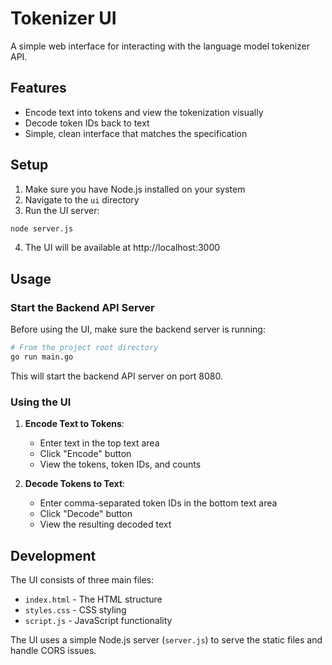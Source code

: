 # Tokenizer UI

A simple web interface for interacting with the language model tokenizer API.

## Features

- Encode text into tokens and view the tokenization visually
- Decode token IDs back to text
- Simple, clean interface that matches the specification

## Setup

1. Make sure you have Node.js installed on your system
2. Navigate to the `ui` directory
3. Run the UI server:

```bash
node server.js
```

4. The UI will be available at http://localhost:3000

## Usage

### Start the Backend API Server

Before using the UI, make sure the backend server is running:

```bash
# From the project root directory
go run main.go
```

This will start the backend API server on port 8080.

### Using the UI

1. **Encode Text to Tokens**:
   - Enter text in the top text area
   - Click "Encode" button
   - View the tokens, token IDs, and counts

2. **Decode Tokens to Text**:
   - Enter comma-separated token IDs in the bottom text area
   - Click "Decode" button
   - View the resulting decoded text

## Development

The UI consists of three main files:

- `index.html` - The HTML structure
- `styles.css` - CSS styling
- `script.js` - JavaScript functionality

The UI uses a simple Node.js server (`server.js`) to serve the static files and handle CORS issues. 